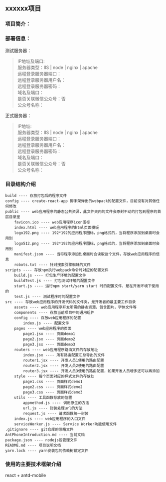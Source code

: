 [comment]:author:lxy  
[comment]:date:2020/04/09

## xxxxxx项目

### 项目简介：

### 部署信息：

测试服务器：
> IP地址及端口:   
> 服务器类型：IIS | node | nginx | apache  
> 远程登录服务器端口：  
> 远程登录服务器用户名：  
> 远程登录服务器密码：  
> 域名及端口：  
> 是否关联微信公众号：否  
> 公众号名称：

正式服务器：
> IP地址:   
> 服务器类型：IIS | node | nginx | apache  
> 远程登录服务器端口：  
> 远程登录服务器用户名：  
> 远程登录服务器密码：  
> 域名及端口：  
> 是否关联微信公众号：否  
> 公众号名称：

### 目录结构介绍
```
build ---- 存放打包后的程序文件
config ---- create-react-app 脚手架弹出的webpack的配置文件，目前没有对其做任何修改
public ---- web应用程序的静态公共资源，此文件夹内的文件会原封不动的打包到程序的首层目录里
    favicon.ico ---- web应用程序icon图标
    index.html ---- web应用程序的html页面模板
    logo192.png ---- 192*192的应用程序图标，png格式的，当将程序添加到桌面时会用到
    logo512.png ---- 192*192的应用程序图标，png格式的，当将程序添加到桌面时会用到
    manifest.json ---- 当将程序添加到桌面时会读取这个文件，存放web应用程序的信息
    robots.txt ---- 针对搜索引擎蜘蛛的文件
scripts ---- 存放npm执行webpack命令时对应的配置文件
    build.js ---- 打包生产环境的配置文件
    buildTest.js ---- 打包测试环境的配置文件
    start.js ---- 运行npm start/yarn start 时的配置文件，是在开发环境下使用的
    test.js ---- 测试程序时的配置文件
src ---- 存放web应用程序的开发代码的文件夹，是开发者的最主要工作目录
    assets ---- web应用程序开发所需的静态资源，包含图片，字体文件等
    components ---- 存放当前项目中的通用组件
    config ---- 存放web应用程序的配置
        index.js ---- 配置文件
    pages ---- web应用程序的页面
        page1.jsx ---- 页面demo1
        page2.jsx ---- 页面demo2
        page3.jsx ---- 页面demo3
    routers ---- web应用程序路由文件的存放地址
        index.jsx ---- 所有路由配置汇总导出的文件
        router1.jsx ---- 开发人员1使用的路由配置
        router2.jsx ---- 开发人员2使用的路由配置
        router3.jsx ---- 开发人员3使用的路由配置，如果开发人员增多还可以再添加
    style ---- 每个页面对应的样式文件的存放处
        page1.css ---- 页面样式demo1
        page2.css ---- 页面样式demo2
        page3.css ---- 页面样式demo3
    utils ---- 工具函数存放的位置
        appmethod.js ---- 调用原生的方法
        url.js ---- 封装处理url的方法
        request.js ---- 请求函数统一封装
    index.js ---- web应用程序的入口文件
    serviceWorker.js ---- Service Worker功能使用文件
.gitignore ---- git仓库的忽略文件
AntPhoneIntroduction.md ---- 当前文档
package.json ---- nodejs包管理文件
README.md ---- 项目说明文档
yarn.lock ---- yarn安装包的依赖树锁定文件
```

### 使用的主要技术框架介绍
react + antd-mobile